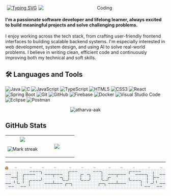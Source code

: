 <p align="center">
<a href="https://git.io/typing-svg"><img src="https://readme-typing-svg.demolab.com?font=Fira+Code&size=30&duration=4000&pause=1000&color=F7F7F7&center=true&vCenter=true&width=435&lines=Hi+there,+I'm+Yash+Yadav" alt="Typing SVG" /></a>
  <img align="right" alt="Coding" width="400" src="https://images-wixmp-ed30a86b8c4ca887773594c2.wixmp.com/f/c83c004e-1370-4756-88e5-4071de797088/dgdq8br-09cc7ad6-a021-47a5-b0e0-917b12b0f7a7.gif?token=eyJ0eXAiOiJKV1QiLCJhbGciOiJIUzI1NiJ9.eyJzdWIiOiJ1cm46YXBwOjdlMGQxODg5ODIyNjQzNzNhNWYwZDQxNWVhMGQyNmUwIiwiaXNzIjoidXJuOmFwcDo3ZTBkMTg4OTgyMjY0MzczYTVmMGQ0MTVlYTBkMjZlMCIsIm9iaiI6W1t7InBhdGgiOiJcL2ZcL2M4M2MwMDRlLTEzNzAtNDc1Ni04OGU1LTQwNzFkZTc5NzA4OFwvZGdkcThici0wOWNjN2FkNi1hMDIxLTQ3YTUtYjBlMC05MTdiMTJiMGY3YTcuZ2lmIn1dXSwiYXVkIjpbInVybjpzZXJ2aWNlOmZpbGUuZG93bmxvYWQiXX0.tqRMtE-b2QiI2nnefNxSDMJvZCcYqFmq2ccg_Xfzqb8">


<p>
  <h4>
    I'm a passionate software developer and lifelong learner, always excited to build meaningful projects and solve challenging problems.
  </h4>
</p>
<p>
  I enjoy working across the tech stack, from crafting user-friendly frontend interfaces to building scalable backend systems.  
  I'm especially interested in web development, system design, and using AI to solve real-world problems.  
  I believe in writing clean, efficient code and continuously improving both my technical and soft skills.
</p>


## 🛠️ Languages and Tools

![Java](https://img.shields.io/badge/-Java-007396?style=for-the-badge&logo=java&logoColor=white)
![C](https://img.shields.io/badge/-C-00599C?style=for-the-badge&logo=c&logoColor=white)
![JavaScript](https://img.shields.io/badge/-JavaScript-F7DF1E?style=for-the-badge&logo=javascript&logoColor=black)
![TypeScript](https://img.shields.io/badge/-TypeScript-3178C6?style=for-the-badge&logo=typescript&logoColor=white)
![HTML5](https://img.shields.io/badge/-HTML5-E34F26?style=for-the-badge&logo=html5&logoColor=white)
![CSS3](https://img.shields.io/badge/-CSS3-1572B6?style=for-the-badge&logo=css3&logoColor=white)
![React](https://img.shields.io/badge/-React-61DAFB?style=for-the-badge&logo=react&logoColor=black)
![Spring Boot](https://img.shields.io/badge/-SpringBoot-6DB33F?style=for-the-badge&logo=springboot&logoColor=white)
![Git](https://img.shields.io/badge/-Git-F05032?style=for-the-badge&logo=git&logoColor=white)
![GitHub](https://img.shields.io/badge/-GitHub-181717?style=for-the-badge&logo=github&logoColor=white)
![Firebase](https://img.shields.io/badge/-Firebase-FFCA28?style=for-the-badge&logo=firebase&logoColor=black)
![Docker](https://img.shields.io/badge/-Docker-2496ED?style=for-the-badge&logo=docker&logoColor=white)
![Visual Studio Code](https://img.shields.io/badge/-VS%20Code-007ACC?style=for-the-badge&logo=visual-studio-code&logoColor=white)
![Eclipse](https://img.shields.io/badge/-Eclipse-2C2255?style=for-the-badge&logo=eclipse&logoColor=white)
![Postman](https://img.shields.io/badge/-Postman-EF5B25?style=for-the-badge&logo=postman&logoColor=white)
<p align="center">
  <img src="https://komarev.com/ghpvc/?username=11Yashyadav&label=Profile%20views&color=brightgreen&style=flat" alt="atharva-aak" />
</p>


## GitHub Stats

<table><tbody><tr border="none"><td width="50%" align="center">
<img align="center" src="https://readme-stats-fork-mauve.vercel.app/api/?username=11Yashyadav&theme=dark&show_icons=true&count_private=true">

<img alt="Mark streak" src="https://github-readme-streak-stats-five-roan.vercel.app?user=11Yashyadav&theme=dark"></td><td width="70%" align="center">
<img align="center" src="https://readme-stats-fork-mauve.vercel.app/api/top-langs/?username=11Yashyadav&theme=dark&hide_border=false&no-bg=true&no-frame=true&langs_count=6"></td></tr></tbody></table>

---
<picture>
  <source media="(prefers-color-scheme: dark)" srcset="https://raw.githubusercontent.com/11Yashyadav/11Yashyadav/output/pacman-contribution-graph-dark.svg" />
  <source media="(prefers-color-scheme: light)" srcset="https://raw.githubusercontent.com/11Yashyadav/11Yashyadav/output/pacman-contribution-graph.svg" />
  <img alt="Pacman Contribution Graph" src="https://raw.githubusercontent.com/11Yashyadav/11Yashyadav/output/pacman-contribution-graph.svg" />
</picture>


<!-- <h2 align="center">
  <img src="https://readme-typing-svg.demolab.com?font=Fira+Code&weight=600&pause=1000&center=true&vCenter=true&lines=Backend+Developer;Competitive+Programmer;Passionate+About+Coding" alt="Typing SVG" />
</h2> -->
<!-- <p align="center">
  <img src="https://user-images.githubusercontent.com/69011963/137184767-79a13ec7-1bb3-4341-a6da-3a149c9c159a.gif" width="400" height="300" alt="Your Image">
</p> -->
